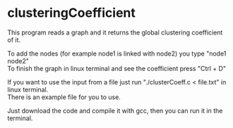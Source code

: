 # clusteringCoefficient
This program reads a graph and it returns the global clustering coefficient of it.

To add the nodes (for example node1 is linked with node2) you type "node1 node2"\
To finish the graph in linux terminal and see the coefficient press "Ctrl + D"

If you want to use the input from a file just run "./clusterCoeff.c < file.txt" in linux terminal.\
There is an example file for you to use.

Just download the code and compile it with gcc, then you can run it in the terminal.
